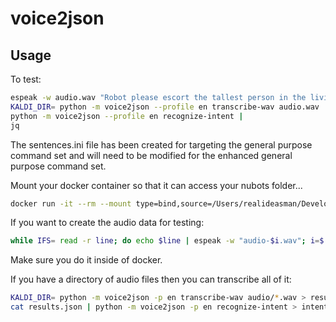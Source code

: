 voice2json
==========

## Usage

To test:

```bash
espeak -w audio.wav "Robot please escort the tallest person in the living room to the exit"
KALDI_DIR= python -m voice2json --profile en transcribe-wav audio.wav | # speech to text
python -m voice2json --profile en recognize-intent |                    # text to intent
jq                                                                      # pretty print
```

The sentences.ini file has been created for targeting the general purpose command set and will need to be modified for the enhanced general purpose command set.

Mount your docker container so that it can access your nubots folder...

```bash
docker run -it --rm --mount type=bind,source=/Users/realideasman/Developer/NUbots/,target=/home/nubots/NUbots nuhear:latest
```

If you want to create the audio data for testing:

```bash
while IFS= read -r line; do echo $line | espeak -w "audio-$i.wav"; i=$((i+1)); done < ../sentences.txt
```

Make sure you do it inside of docker.

If you have a directory of audio files then you can transcribe all of it:

```bash
KALDI_DIR= python -m voice2json -p en transcribe-wav audio/*.wav > results.json
cat results.json | python -m voice2json -p en recognize-intent > intention-results.jsonl
```
